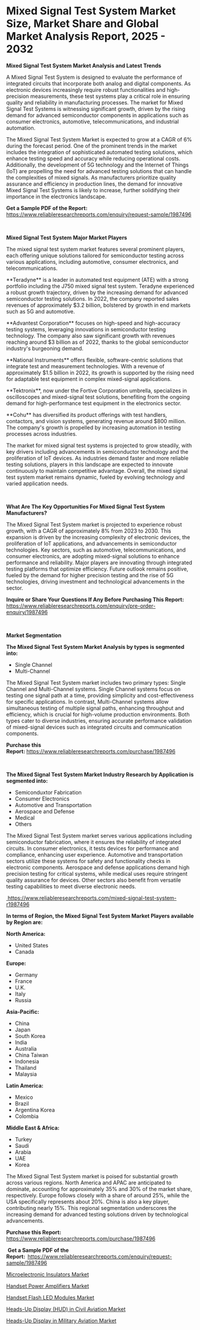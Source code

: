 <p><h1>Mixed Signal Test System Market Size, Market Share and Global Market Analysis Report, 2025 - 2032</h1></p><p><strong>Mixed Signal Test System Market Analysis and Latest Trends</strong></p>
<p><p>A Mixed Signal Test System is designed to evaluate the performance of integrated circuits that incorporate both analog and digital components. As electronic devices increasingly require robust functionalities and high-precision measurements, these test systems play a critical role in ensuring quality and reliability in manufacturing processes. The market for Mixed Signal Test Systems is witnessing significant growth, driven by the rising demand for advanced semiconductor components in applications such as consumer electronics, automotive, telecommunications, and industrial automation.</p><p>The Mixed Signal Test System Market is expected to grow at a CAGR of 6% during the forecast period. One of the prominent trends in the market includes the integration of sophisticated automated testing solutions, which enhance testing speed and accuracy while reducing operational costs. Additionally, the development of 5G technology and the Internet of Things (IoT) are propelling the need for advanced testing solutions that can handle the complexities of mixed signals. As manufacturers prioritize quality assurance and efficiency in production lines, the demand for innovative Mixed Signal Test Systems is likely to increase, further solidifying their importance in the electronics landscape.</p></p>
<p><strong>Get a Sample PDF of the Report:&nbsp;</strong> <a href="https://www.reliableresearchreports.com/enquiry/request-sample/1987496?utm_campaign=24&utm_medium=2&utm_source=Github&utm_content=ia&utm_term=13022025&utm_id=mixed-signal-test-system">https://www.reliableresearchreports.com/enquiry/request-sample/1987496</a></p>
<p>&nbsp;</p>
<p><strong>Mixed Signal Test System Major Market Players</strong></p>
<p><p>The mixed signal test system market features several prominent players, each offering unique solutions tailored for semiconductor testing across various applications, including automotive, consumer electronics, and telecommunications.</p><p>**Teradyne** is a leader in automated test equipment (ATE) with a strong portfolio including the J750 mixed signal test system. Teradyne experienced a robust growth trajectory, driven by the increasing demand for advanced semiconductor testing solutions. In 2022, the company reported sales revenues of approximately $3.2 billion, bolstered by growth in end markets such as 5G and automotive.</p><p>**Advantest Corporation** focuses on high-speed and high-accuracy testing systems, leveraging innovations in semiconductor testing technology. The company also saw significant growth with revenues reaching around $3 billion as of 2022, thanks to the global semiconductor industry's burgeoning demand.</p><p>**National Instruments** offers flexible, software-centric solutions that integrate test and measurement technologies. With a revenue of approximately $1.5 billion in 2022, its growth is supported by the rising need for adaptable test equipment in complex mixed-signal applications.</p><p>**Tektronix**, now under the Fortive Corporation umbrella, specializes in oscilloscopes and mixed-signal test solutions, benefiting from the ongoing demand for high-performance test equipment in the electronics sector.</p><p>**Cohu** has diversified its product offerings with test handlers, contactors, and vision systems, generating revenue around $800 million. The company's growth is propelled by increasing automation in testing processes across industries.</p><p>The market for mixed signal test systems is projected to grow steadily, with key drivers including advancements in semiconductor technology and the proliferation of IoT devices. As industries demand faster and more reliable testing solutions, players in this landscape are expected to innovate continuously to maintain competitive advantage. Overall, the mixed signal test system market remains dynamic, fueled by evolving technology and varied application needs.</p></p>
<p>&nbsp;</p>
<p><strong>What Are The Key Opportunities For Mixed Signal Test System Manufacturers?</strong></p>
<p><p>The Mixed Signal Test System market is projected to experience robust growth, with a CAGR of approximately 8% from 2023 to 2030. This expansion is driven by the increasing complexity of electronic devices, the proliferation of IoT applications, and advancements in semiconductor technologies. Key sectors, such as automotive, telecommunications, and consumer electronics, are adopting mixed-signal solutions to enhance performance and reliability. Major players are innovating through integrated testing platforms that optimize efficiency. Future outlook remains positive, fueled by the demand for higher precision testing and the rise of 5G technologies, driving investment and technological advancements in the sector.</p></p>
<p><strong>Inquire or Share Your Questions If Any Before Purchasing This Report:</strong> <a href="https://www.reliableresearchreports.com/enquiry/pre-order-enquiry/1987496?utm_campaign=24&utm_medium=2&utm_source=Github&utm_content=ia&utm_term=13022025&utm_id=mixed-signal-test-system">https://www.reliableresearchreports.com/enquiry/pre-order-enquiry/1987496</a></p>
<p>&nbsp;</p>
<p><strong>Market Segmentation</strong></p>
<p><strong>The Mixed Signal Test System Market Analysis by types is segmented into:</strong></p>
<p><ul><li>Single Channel</li><li>Multi-Channel</li></ul></p>
<p><p>The Mixed Signal Test System market includes two primary types: Single Channel and Multi-Channel systems. Single Channel systems focus on testing one signal path at a time, providing simplicity and cost-effectiveness for specific applications. In contrast, Multi-Channel systems allow simultaneous testing of multiple signal paths, enhancing throughput and efficiency, which is crucial for high-volume production environments. Both types cater to diverse industries, ensuring accurate performance validation of mixed-signal devices such as integrated circuits and communication components.</p></p>
<p><strong>Purchase this Report:&nbsp;</strong><a href="https://www.reliableresearchreports.com/purchase/1987496?utm_campaign=24&utm_medium=2&utm_source=Github&utm_content=ia&utm_term=13022025&utm_id=mixed-signal-test-system">https://www.reliableresearchreports.com/purchase/1987496</a></p>
<p>&nbsp;</p>
<p><strong>The Mixed Signal Test System Market Industry Research by Application is segmented into:</strong></p>
<p><ul><li>Semiconduxtor Fabrication</li><li>Consumer Electronics</li><li>Automotive and Transportation</li><li>Aerospace and Defense</li><li>Medical</li><li>Others</li></ul></p>
<p><p>The Mixed Signal Test System market serves various applications including semiconductor fabrication, where it ensures the reliability of integrated circuits. In consumer electronics, it tests devices for performance and compliance, enhancing user experience. Automotive and transportation sectors utilize these systems for safety and functionality checks in electronic components. Aerospace and defense applications demand high precision testing for critical systems, while medical uses require stringent quality assurance for devices. Other sectors also benefit from versatile testing capabilities to meet diverse electronic needs.</p></p>
<p><a href="https://www.reliableresearchreports.com/mixed-signal-test-system-r1987496?utm_campaign=24&utm_medium=2&utm_source=Github&utm_content=ia&utm_term=13022025&utm_id=mixed-signal-test-system">&nbsp;https://www.reliableresearchreports.com/mixed-signal-test-system-r1987496</a></p>
<p><strong>In terms of Region, the Mixed Signal Test System Market Players available by Region are:</strong></p>
<p>
    <p> <strong> North America: </strong>
        <ul>
            <li>United States</li>
            <li>Canada</li>
        </ul>
        </p> 
    <p> <strong> Europe: </strong>
        <ul>
            <li>Germany</li>
            <li>France</li>
            <li>U.K.</li>
            <li>Italy</li>
            <li>Russia</li>
        </ul>
        </p> 
    <p> <strong> Asia-Pacific: </strong>
        <ul>
            <li>China</li>
            <li>Japan</li>
            <li>South Korea</li>
            <li>India</li>
            <li>Australia</li>
            <li>China Taiwan</li>
            <li>Indonesia</li>
            <li>Thailand</li>
            <li>Malaysia</li>
        </ul>
        </p> 
    <p> <strong> Latin America: </strong>
        <ul>
            <li>Mexico</li>
            <li>Brazil</li>
            <li>Argentina Korea</li>
            <li>Colombia</li>
        </ul>
        </p> 
    <p> <strong> Middle East & Africa: </strong>
        <ul>
            <li>Turkey</li>
            <li>Saudi</li>
            <li>Arabia</li>
            <li>UAE</li>
            <li>Korea</li>
        </ul>
    </p>
    </p>
<p><p>The Mixed Signal Test System market is poised for substantial growth across various regions. North America and APAC are anticipated to dominate, accounting for approximately 35% and 30% of the market share, respectively. Europe follows closely with a share of around 25%, while the USA specifically represents about 20%. China is also a key player, contributing nearly 15%. This regional segmentation underscores the increasing demand for advanced testing solutions driven by technological advancements.</p></p>
<p><strong>Purchase this Report: </strong><a href="https://www.reliableresearchreports.com/purchase/1987496?utm_campaign=24&utm_medium=2&utm_source=Github&utm_content=ia&utm_term=13022025&utm_id=mixed-signal-test-system">https://www.reliableresearchreports.com/purchase/1987496</a></p>
<p>&nbsp;<strong>Get a Sample PDF of the Report:&nbsp;&nbsp;</strong><a href="https://www.reliableresearchreports.com/enquiry/request-sample/1987496?utm_campaign=24&utm_medium=2&utm_source=Github&utm_content=ia&utm_term=13022025&utm_id=mixed-signal-test-system">https://www.reliableresearchreports.com/enquiry/request-sample/1987496</a></p>
<p><strong></strong></p>
<p><p><a href="https://github.com/bholdsfofie/Market-Research-Report-List-1/blob/main/microelectronic-insulators-market.md?utm_campaign=24&utm_medium=2&utm_source=Github&utm_content=ia&utm_term=13022025&utm_id=mixed-signal-test-system">Microelectronic Insulators Market</a></p><p><a href="https://github.com/abedlagagica4/Market-Research-Report-List-1/blob/main/handset-power-amplifiers-market.md?utm_campaign=24&utm_medium=2&utm_source=Github&utm_content=ia&utm_term=13022025&utm_id=mixed-signal-test-system">Handset Power Amplifiers Market</a></p><p><a href="https://github.com/rashkaeduzor/Market-Research-Report-List-1/blob/main/handset-flash-led-modules-market.md?utm_campaign=24&utm_medium=2&utm_source=Github&utm_content=ia&utm_term=13022025&utm_id=mixed-signal-test-system">Handset Flash LED Modules Market</a></p><p><a href="https://github.com/birbamanan03/Market-Research-Report-List-1/blob/main/heads-up-display-hud-in-civil-aviation-market.md?utm_campaign=24&utm_medium=2&utm_source=Github&utm_content=ia&utm_term=13022025&utm_id=mixed-signal-test-system">Heads-Up Display (HUD) in Civil Aviation Market</a></p><p><a href="https://github.com/djibenesha/Market-Research-Report-List-1/blob/main/heads-up-display-in-military-aviation-market.md?utm_campaign=24&utm_medium=2&utm_source=Github&utm_content=ia&utm_term=13022025&utm_id=mixed-signal-test-system">Heads-Up Display in Military Aviation Market</a></p></p>
